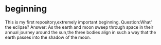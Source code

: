 # beginning
This is my first repository,extremely important beginning.
Question:What' the eclipse?
Answer: As the earth and moon sweep through space in their annual journey around the sun,the three bodies align in such a way 
that the earth passes into the shadow of the moon.
